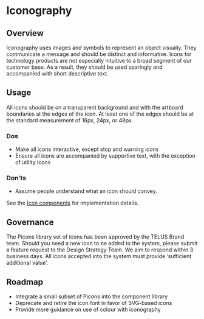 # Iconography

## Overview

Iconography uses images and symbols to represent an object visually. They communicate a message and should be distinct and
informative. Icons for technology products are not especially intuitive to a broad segment of our customer base. As a result,
they should be used sparingly and accompanied with short descriptive text.

## Usage

All icons should be on a transparent background and with the artboard boundaries at the edges of the icon. At least one
of the edges should be at the standard measurement of 16px, 24px, or 48px.

### Dos

- Make all icons interactive, except stop and warning icons
- Ensure all icons are accompanied by supportive text, with the exception of utility icons

### Don’ts

- Assume people understand what an icon should convey.

See the [Icon components](ref://../components/index.html#icons) for implementation details.

## Governance

The Picons library set of icons has been approved by the TELUS Brand team. Should you need a new icon to be added to the
system, please submit a feature request to the Design Strategy Team. We aim to respond within 3 business days. All icons
accepted into the system must provide ‘sufficient additional value’.

## Roadmap

- Integrate a small subset of Picons into the component library
- Deprecate and retire the icon font in favor of SVG-based icons
- Provide more guidance on use of colour with iconography
